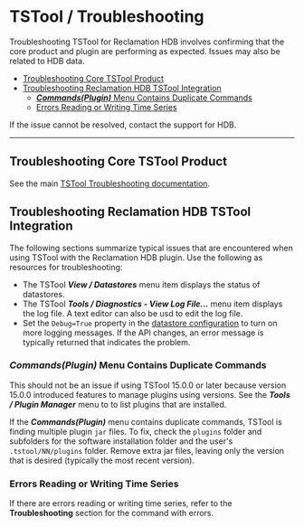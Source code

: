 # TSTool / Troubleshooting #

Troubleshooting TSTool for Reclamation HDB involves confirming that the core product and plugin are performing as expected.
Issues may also be related to HDB data.

*   [Troubleshooting Core TSTool Product](#troubleshooting-core-tstool-product)
*   [Troubleshooting Reclamation HDB TSTool Integration](#troubleshooting-reclamation-hdb-tstool-integration)
    +   [***Commands(Plugin)*** Menu Contains Duplicate Commands](#commandsplugin-menu-contains-duplicate-commands)
    +   [Errors Reading or Writing Time Series](#errors-reading-or-writing-time-series)

If the issue cannot be resolved, contact the support for HDB.

------------------

## Troubleshooting Core TSTool Product ##

See the main [TSTool Troubleshooting documentation](https://opencdss.state.co.us/tstool/latest/doc-user/troubleshooting/troubleshooting/).

## Troubleshooting Reclamation HDB TSTool Integration ##

The following sections summarize typical issues that are encountered when using TSTool with the Reclamation HDB plugin.
Use the following as resources for troubleshooting:

*   The TSTool ***View / Datastores*** menu item displays the status of datastores.
*   The TSTool ***Tools / Diagnostics - View Log File...*** menu item displays the log file.
    A text editor can also be usd to edit the log file.
*   Set the `Debug=True` property in the
    [datastore configuration](../datastore-ref/ReclamationHDB/ReclamationHDB.md#datastore-configuration-file) to turn on more logging messages.
    If the API changes, an error message is typically returned that indicates the problem.

### ***Commands(Plugin)*** Menu Contains Duplicate Commands ###

This should not be an issue if using TSTool 15.0.0 or later because
version 15.0.0 introduced features to manage plugins using versions.
See the ***Tools / Plugin Manager*** menu to to list plugins that are installed.

If the ***Commands(Plugin)*** menu contains duplicate commands,
TSTool is finding multiple plugin `jar` files.
To fix, check the `plugins` folder and subfolders for the software installation folder
and the user's `.tstool/NN/plugins` folder.
Remove extra jar files, leaving only the version that is desired (typically the most recent version).

### Errors Reading or Writing Time Series ###

If there are errors reading or writing time series,
refer to the **Troubleshooting** section for the command with errors.
